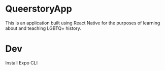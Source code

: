 # QueerstoryApp
This is an application built using React Native for the purposes of learning about and teaching LGBTQ+ history.

# Dev
Install Expo CLI
